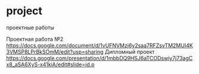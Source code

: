 # project
проектные работы


Проектная работа №2 https://docs.google.com/document/d/1vUFNVMzj6y2saa7RFZsvTM2MUI4K3VMSP8LPrBkSOmM/edit?usp=sharing
Дипломный проект https://docs.google.com/presentation/d/1mbbDQ9HSJ6aTCODswiy7j73agCx8_aSA6XyS-x41kiA/edit#slide=id.p
